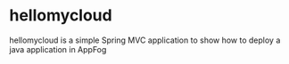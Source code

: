 hellomycloud
============

hellomycloud is a simple Spring MVC application to show how to deploy a java application in AppFog
